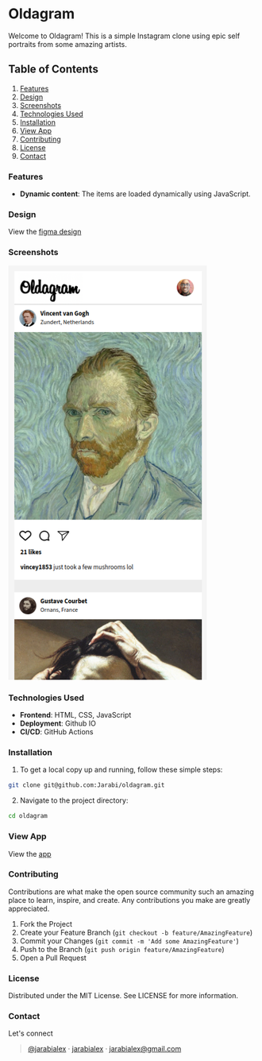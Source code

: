 # Oldagram

Welcome to Oldagram! This is a simple Instagram clone using epic self portraits from some amazing artists.

## Table of Contents

1. [Features](#features)
1. [Design](#design)
1. [Screenshots](#screenshots)
1. [Technologies Used](#technologies-used)
1. [Installation](#installation)
1. [View App](#view-app)
1. [Contributing](#contributing)
1. [License](#license)
1. [Contact](#contact)

### Features

- **Dynamic content**: The items are loaded dynamically using JavaScript.

### Design

View the [figma design](https://www.figma.com/design/GG6ALWGyESkJubtz0XRJBP/Oldagram-(Copy)?node-id=0-1&t=0jZpwA6kQFWDpcYM-0)

### Screenshots

<img src="./images/screenshot.png" width="400">

### Technologies Used

- **Frontend**: HTML, CSS, JavaScript
- **Deployment**: Github IO
- **CI/CD**: GitHub Actions

### Installation

1. To get a local copy up and running, follow these simple steps:

```bash
git clone git@github.com:Jarabi/oldagram.git
```

2. Navigate to the project directory:

```bash
cd oldagram
```

### View App

View the [app](https://jarabi.github.io/oldagram/)

### Contributing

Contributions are what make the open source community such an amazing place to learn, inspire, and create. Any contributions you make are greatly appreciated.

1. Fork the Project
1. Create your Feature Branch (`git checkout -b feature/AmazingFeature`)
1. Commit your Changes (`git commit -m 'Add some AmazingFeature'`)
1. Push to the Branch (`git push origin feature/AmazingFeature`)
1. Open a Pull Request

### License

Distributed under the MIT License. See LICENSE for more information.

### Contact

Let's connect
> [@jarabialex](https://x.com/jarabialex) &middot; [jarabialex](https://www.linkedin.com/in/jarabialex/) &middot; jarabialex@gmail.com


